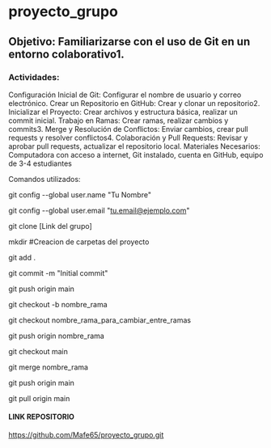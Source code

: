 # proyecto_grupo
## Objetivo: Familiarizarse con el uso de Git en un entorno colaborativo1.

### Actividades:

Configuración Inicial de Git: Configurar el nombre de usuario y correo electrónico.
Crear un Repositorio en GitHub: Crear y clonar un repositorio2.
Inicializar el Proyecto: Crear archivos y estructura básica, realizar un commit inicial.
Trabajo en Ramas: Crear ramas, realizar cambios y commits3.
Merge y Resolución de Conflictos: Enviar cambios, crear pull requests y resolver conflictos4.
Colaboración y Pull Requests: Revisar y aprobar pull requests, actualizar el repositorio local.
Materiales Necesarios: Computadora con acceso a internet, Git instalado, cuenta en GitHub, equipo de 3-4 estudiantes


Comandos utilizados:

git config --global user.name "Tu Nombre"

git config --global user.email "tu.email@ejemplo.com"

git clone [Link del grupo]

mkdir <carpeta> #Creacion de carpetas del proyecto

git add .

git commit -m "Initial commit"

git push origin main

git checkout -b nombre_rama

git checkout nombre_rama_para_cambiar_entre_ramas

git push origin nombre_rama

git checkout main

git merge nombre_rama

git push origin main

git pull origin main

#### LINK REPOSITORIO 
https://github.com/Mafe65/proyecto_grupo.git

